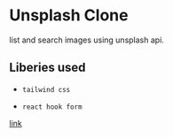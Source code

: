 # Unsplash Clone

list and search images using unsplash api.

## Liberies used

- `tailwind css`

- `react hook form`

[link](https://unsplash-mu.vercel.app/)

